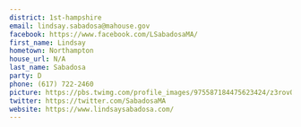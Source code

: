 ```yaml
---
district: 1st-hampshire
email: lindsay.sabadosa@mahouse.gov
facebook: https://www.facebook.com/LSabadosaMA/
first_name: Lindsay
hometown: Northampton
house_url: N/A
last_name: Sabadosa
party: D
phone: (617) 722-2460
picture: https://pbs.twimg.com/profile_images/975587184475623424/z3rovQSm_400x400.jpg
twitter: https://twitter.com/SabadosaMA
website: https://www.lindsaysabadosa.com/
---
```

